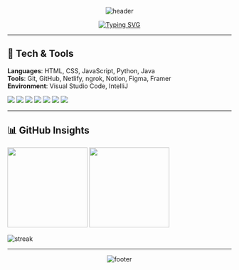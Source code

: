 <!-- 헤더 배너: capsule-render -->

<p align="center">
  <img src="https://capsule-render.vercel.app/api?type=waving&color=0:5B86E5,100:36D1DC&height=200&section=header&text=Hello%20there!%20I'm%20Junsu%20Jang&fontSize=40&fontAlign=50&fontColor=ffffff" alt="header"/>
</p>

<!-- 타이핑 애니메이션: 소개 한 줄 키워드 -->

<p align="center">
  <a href="https://git.io/typing-svg"><img src="https://readme-typing-svg.demolab.com?font=Fira+Code&pause=1200&center=true&vCenter=true&width=750&lines=Frontend+Developer+who+loves+turning+ideas+into+reality;Web+%2F+EdTech+%2F+Hackathon+Projects;Communication+%C2%B7+Strategy+%C2%B7+Reflection+mindset" alt="Typing SVG" /></a>
</p>

---

## 🧰 Tech & Tools

**Languages**: HTML, CSS, JavaScript, Python, Java  
**Tools**: Git, GitHub, Netlify, ngrok, Notion, Figma, Framer  
**Environment**: Visual Studio Code, IntelliJ

<p align="left">
  <img src="https://img.shields.io/badge/HTML5-E34F26?style=for-the-badge&logo=html5&logoColor=white"/>
  <img src="https://img.shields.io/badge/CSS3-1572B6?style=for-the-badge&logo=css3&logoColor=white"/>
  <img src="https://img.shields.io/badge/JavaScript-F7DF1E?style=for-the-badge&logo=javascript&logoColor=black"/>
  <img src="https://img.shields.io/badge/Python-3776AB?style=for-the-badge&logo=python&logoColor=white"/>
  <img src="https://img.shields.io/badge/Java-007396?style=for-the-badge&logo=java&logoColor=white"/>
  <img src="https://img.shields.io/badge/Figma-F24E1E?style=for-the-badge&logo=figma&logoColor=white"/>
  <img src="https://img.shields.io/badge/Notion-000000?style=for-the-badge&logo=notion&logoColor=white"/>
</p>

---

## 📊 GitHub Insights

<p>
  <img height="180" src="https://github-readme-stats.vercel.app/api?username=fita8547&show_icons=true&theme=transparent"/>
  <img height="180" src="https://github-readme-stats.vercel.app/api/top-langs/?username=fita8547&layout=compact"/>
</p>

<p>
  <img src="https://streak-stats.demolab.com/?user=fita8547&theme=default" alt="streak"/>
</p>

---

<p align="center">
  <img src="https://capsule-render.vercel.app/api?type=waving&color=0:36D1DC,100:5B86E5&height=120&section=footer&text=Thanks%20for%20visiting!&fontSize=24&fontColor=ffffff" alt="footer" />
</p>
